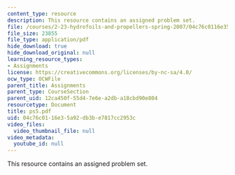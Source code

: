 ```yaml
---
content_type: resource
description: This resource contains an assigned problem set.
file: /courses/2-23-hydrofoils-and-propellers-spring-2007/04c76c0116e35a92db3be7817cc2953c_ps5.pdf
file_size: 23855
file_type: application/pdf
hide_download: true
hide_download_original: null
learning_resource_types:
- Assignments
license: https://creativecommons.org/licenses/by-nc-sa/4.0/
ocw_type: OCWFile
parent_title: Assignments
parent_type: CourseSection
parent_uid: 12ca450f-55d4-7e6e-a2db-a18cbd90e804
resourcetype: Document
title: ps5.pdf
uid: 04c76c01-16e3-5a92-db3b-e7817cc2953c
video_files:
  video_thumbnail_file: null
video_metadata:
  youtube_id: null
---
```

This resource contains an assigned problem set.